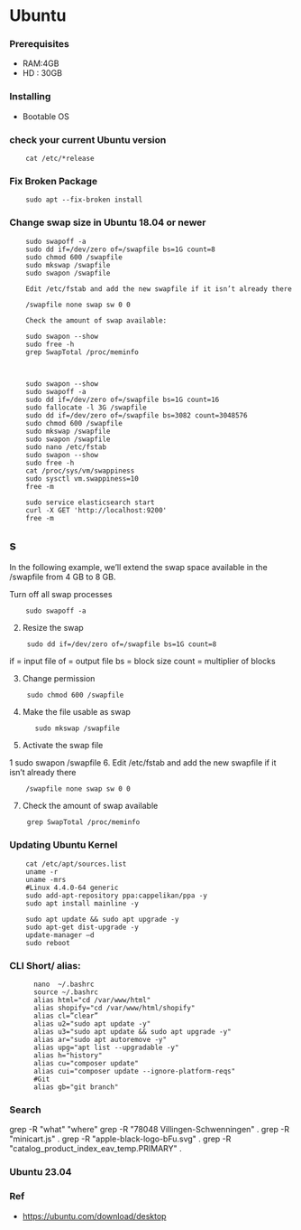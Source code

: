 # Ubuntu


### Prerequisites 

- RAM:4GB
- HD : 30GB  


### Installing

- Bootable OS


### check your current Ubuntu version

        cat /etc/*release  
        
### Fix Broken  Package 

        sudo apt --fix-broken install

### Change swap size in Ubuntu 18.04 or newer

        sudo swapoff -a 
        sudo dd if=/dev/zero of=/swapfile bs=1G count=8 
        sudo chmod 600 /swapfile 
        sudo mkswap /swapfile 
        sudo swapon /swapfile

        Edit /etc/fstab and add the new swapfile if it isn’t already there

        /swapfile none swap sw 0 0

        Check the amount of swap available:

        sudo swapon --show
        sudo free -h
        grep SwapTotal /proc/meminfo



        sudo swapon --show
        sudo swapoff -a 
        sudo dd if=/dev/zero of=/swapfile bs=1G count=16
        sudo fallocate -l 3G /swapfile
        sudo dd if=/dev/zero of=/swapfile bs=3082 count=3048576
        sudo chmod 600 /swapfile
        sudo mkswap /swapfile
        sudo swapon /swapfile
        sudo nano /etc/fstab
        sudo swapon --show
        sudo free -h
        cat /proc/sys/vm/swappiness
        sudo sysctl vm.swappiness=10
        free -m

        sudo service elasticsearch start
        curl -X GET 'http://localhost:9200'
        free -m
## s


In the following example, we’ll extend the swap space available in the /swapfile from 4 GB to 8 GB.

Turn off all swap processes
 
        sudo swapoff -a
2. Resize the swap
 
        sudo dd if=/dev/zero of=/swapfile bs=1G count=8
if = input file
of = output file
bs = block size
count = multiplier of blocks

3. Change permission
 
        sudo chmod 600 /swapfile
4. Make the file usable as swap

 
          sudo mkswap /swapfile
5. Activate the swap file

1
sudo swapon /swapfile
6. Edit /etc/fstab and add the new swapfile if it isn’t already there

        /swapfile none swap sw 0 0
        
7. Check the amount of swap available 

        grep SwapTotal /proc/meminfo

### Updating Ubuntu Kernel

        cat /etc/apt/sources.list
        uname -r
        uname -mrs 
        #Linux 4.4.0-64 generic
        sudo add-apt-repository ppa:cappelikan/ppa -y
        sudo apt install mainline -y
        
        sudo apt update && sudo apt upgrade -y
        sudo apt-get dist-upgrade -y
        update-manager –d
        sudo reboot
   


### CLI Short/ alias: 

          nano  ~/.bashrc
          source ~/.bashrc
          alias html="cd /var/www/html"
          alias shopify="cd /var/www/html/shopify"
          alias cl=”clear”
          alias u2="sudo apt update -y"
          alias u3="sudo apt update && sudo apt upgrade -y"
          alias ar="sudo apt autoremove -y"
          alias upg="apt list --upgradable -y"
          alias h="history"
          alias cu="composer update"
          alias cui="composer update --ignore-platform-reqs"
          #Git
          alias gb="git branch"

### Search

grep -R "what" "where"
grep -R "78048 Villingen-Schwenningen" .
grep -R "minicart.js" .
grep -R "apple-black-logo-bFu.svg" .
grep -R "catalog_product_index_eav_temp.PRIMARY" .

### Ubuntu 23.04

   

### Ref
- https://ubuntu.com/download/desktop
